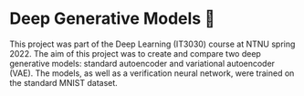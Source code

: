 # Deep Generative Models 🔢

This project was part of the Deep Learning (IT3030) course at NTNU spring 2022. The aim of this project was to create and compare two deep generative models: standard autoencoder and variational autoencoder (VAE). The models, as well as a verification neural network, were trained on the standard MNIST dataset.
